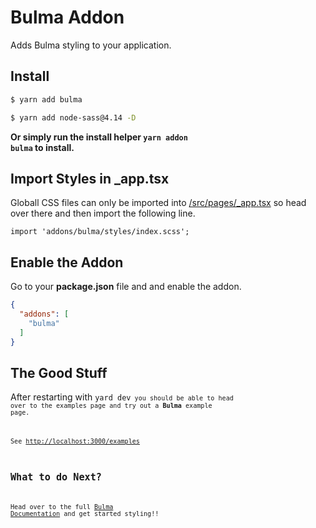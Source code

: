 # Bulma Addon

Adds Bulma styling to your application.

## Install

```sh
$ yarn add bulma
```

```sh
$ yarn add node-sass@4.14 -D
```

**Or simply run the install helper <code>yarn addon bulma</code> to install.**

## Import Styles in _app.tsx

Globall CSS files can only be imported into [/src/pages/_app.tsx](/src/pages/_app.tsx) so head over there and then import
the following line.

```tsx
import 'addons/bulma/styles/index.scss';
```

## Enable the Addon

Go to your **package.json** file and and enable the addon.

```json
{
  "addons": [
    "bulma"
  ]
}
```

## The Good Stuff

After restarting with <code>yard dev<code> you should be able to head over to the examples page and try out a **Bulma** example page.

See [http://localhost:3000/examples](http://localhost:3000/examples)

## What to do Next?

Head over to the full [Bulma Documentation](https://bulma.io/documentation/) and get started styling!!